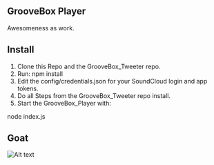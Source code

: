 GrooveBox Player
----------------

Awesomeness as work.

Install
----------------

1. Clone this Repo and the GrooveBox_Tweeter repo.
2. Run: npm install
3. Edit the config/credentials.json for your SoundCloud login and app tokens.
4. Do all Steps from the GrooveBox_Tweeter repo install.
5. Start the GrooveBox_Player with:

  node index.js

Goat
----------------

![Alt text](http://3.bp.blogspot.com/-5Zgnj0Iw2Vk/VEFEvxkWfCI/AAAAAAAALbM/OV6Sjjz5fbU/s1600/victory-goat-approves-goat-meme.jpg)
